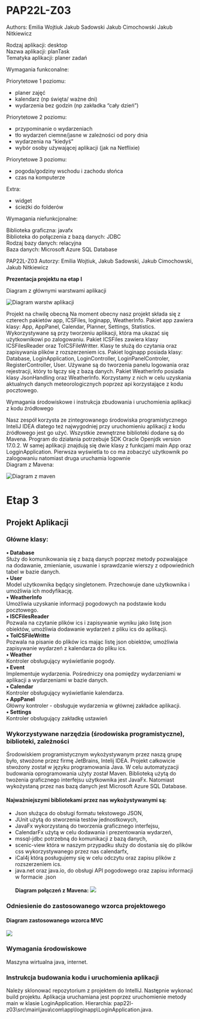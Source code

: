 # PAP22L-Z03
Authors:
Emilia Wojtiuk
Jakub Sadowski
Jakub Cimochowski
Jakub Nitkiewicz

Rodzaj aplikacji: desktop    
Nazwa aplikacji: planTask   
Tematyka aplikacji: planer zadań    

Wymagania funkconalne:

Priorytetowe 1 poziomu:
- planer zajęć 
- kalendarz (np święta/ ważne dni)
- wydarzenia bez godzin (np zakładka “cały dzień”)

Priorytetowe 2 poziomu:
- przypominanie o wydarzeniach
- tło wydarzeń ciemne/jasne w zależności od pory dnia
- wydarzenia na “kiedyś”
- wybór osoby używającej aplikacji (jak na Netflixie)

Priorytetowe 3 poziomu:
- pogoda/godziny wschodu i zachodu słońca
- czas na komputerze 

Extra:
- widget
- ścieżki do folderów

Wymagania niefunkcjonalne:

Biblioteka graficzna: javafx    
Biblioteka do połączenia z bazą danych: JDBC    
Rodzaj bazy danych: relacyjna   
Baza danych: Microsoft Azure SQL Database   

PAP22L-Z03
Autorzy: Emilia Wojtiuk, Jakub Sadowski, Jakub Cimochowski, Jakub Nitkiewicz

**Prezentacja projektu na etap I**

Diagram z głównymi warstwami aplikacji

![Diagram warstw aplikacji](diagram.png)

Projekt na chwilę obecną
Na moment obecny nasz projekt składa się z czterech pakietów app, ICSFiles, loginapp, WeatherInfo. Pakiet app zawiera klasy: App, AppPanel, Calendar, Planner, Settings, Statistics. Wykorzystywane są przy tworzeniu aplikacji, która ma ukazać się użytkownikowi po zalogowaniu. Pakiet ICSFiles zawiera klasy ICSFilesReader oraz ToICSFileWritter. Klasy te służą do czytania oraz zapisywania plików z rozszerzeniem ics. Pakiet loginapp posiada klasy: Database, LoginApplication, LoginController, LoginPanelControler, RegisterController, User. Używane są do tworzenia panelu logowania oraz rejestracji, który to łączy się z bazą danych. Pakiet WeatherInfo posiada klasy JsonHandling oraz WeatherInfo. Korzystamy z nich w celu uzyskania aktualnych danych meteorologicznych poprzez api korzystające z kodu pocztowego. 


Wymagania środowiskowe i instrukcja zbudowania i uruchomienia aplikacji z kodu źródłowego

Nasz zespół korzysta ze zintegrowanego środowiska programistycznego InteliJ IDEA dlatego też najwygodniej przy uruchomieniu aplikacji z kodu źródłowego jest go użyć. Wszystkie zewnętrzne biblioteki dodane są do Mavena. Program do działania potrzebuje SDK Oracle Openjdk version 17.0.2. W samej aplikacji znajdują się dwie klasy z funkcjami main App oraz LogginApplication. Pierwsza wyświetla to co ma zobaczyć użytkownik po zalogowaniu natomiast druga uruchamia logownie\
Diagram z Mavena:

 ![Diagram z maven](mavenDiagram.png)


# Etap 3
 
## Projekt Aplikacji

### Główne klasy:
**•	Database**\
Służy do komunikowania się z bazą danych poprzez metody pozwalające na dodawanie, zmienianie, usuwanie i sprawdzanie wierszy z odpowiednich tabel w bazie danych.\
**•	User**\
Model użytkownika będący singletonem. Przechowuje dane użytkownika i umożliwia ich modyfikację.\
**•	WeatherInfo**\
Umożliwia uzyskanie informacji pogodowych na podstawie kodu pocztowego.\
**•	ISCFilesReader**\
Pozwala na czytanie plików ics i zapisywanie wyniku jako listę json obiektów, umożliwia dodawanie wydarzeń z pliku ics do aplikacji.\
**•	ToICSFileWritte**\
Pozwala na pisanie do plików ics mając listę json obiektów, umożliwia zapisywanie wydarzeń z kalendarza do pliku ics.\
**•	Weather**\
Kontroler obsługujący wyświetlanie pogody.\
**•	Event**\
Implementuje wydarzenia. Pośredniczy ona pomiędzy wydarzeniami w aplikacji a wydarzeniami w bazie danych.\
**•	Calendar**\
Kontroler obsługujący wyświetlanie kalendarza.\
**•	AppPanel**\
Główny kontroler - obsługuje wydarzenia w głównej zakładce aplikacji.\
**•	Settings**\
Kontroler obsługujący zakładkę ustawień


### Wykorzystywane narzędzia (środowiska programistyczne), biblioteki, zależności 
Środowiskiem programistycznym wykożystywanym przez naszą grupę było, stwożone przez firmę JetBrains, Intelij IDEA. Projekt całkowicie stwożony został w języku programowania Java. W celu automatyzacji budowania oprogramowania użyty został Maven. Biblioteką użytą do twożenia graficznego interfejsu użytkownika jest JavaFx. Natomiast wykożystaną przez nas bazą danych jest Microsoft Azure SQL Database.
#### Najważniejszymi bibliotekami przez nas wykożystywanymi są: 
- Json służąca do obsługi formatu tekstowego JSON, 
- JUnit użytą do stworzenia testów jednostkowych,
- JavaFx  wykorzystaną do tworzenia graficznego interfejsu,
- CalendarFx użytą w celu dodawania i prezentowania wydarzeń,
- mssql-jdbc potrzebną do komunikacji z bazą danych,
- scenic-view która w naszym przypadku służy do dostania się do plików css wykorzystywanego przez nas calendarfx,
- iCal4j którą posługujemy się w celu odczytu oraz zapisu plików z rozszerzeniem ics.
- java.net oraz java.io, do obsługi API pogodowego oraz zapisu informacji w formacie .json\
\
  **Diagram połączeń z Mavena:**
  ![](module-info.png)
### Odniesienie do zastosowanego wzorca projektowego
#### Diagram zastosowanego wzorca MVC
![](pap-3.png)
### Wymagania środowiskowe
Maszyna wirtualna java, internet.
### Instrukcja budowania kodu i uruchomienia aplikacji
Należy sklonować repozytorium z projektem do IntelliJ. Następnie wykonać build projektu. Aplikacja uruchamiana jest poprzez uruchomienie metody main w klasie LoginApplication. Hierarchia: pap22l-z03\src\main\java\com\app\loginapp\LoginApplication.java.



